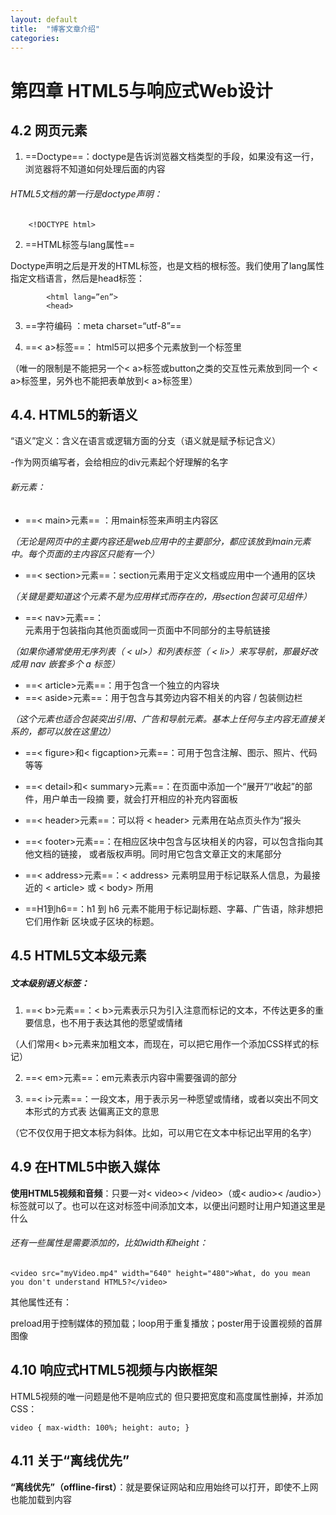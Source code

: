 ```yaml
---
layout: default
title:  "博客文章介绍"
categories: 
---
```


# 第四章	HTML5与响应式Web设计

## 4.2	网页元素
1. ==Doctype==：doctype是告诉浏览器文档类型的手段，如果没有这一行，浏览器将不知道如何处理后面的内容
######  HTML5文档的第一行是doctype声明：

```
	<!DOCTYPE html>
```

2. 	==HTML标签与lang属性==

Doctype声明之后是开发的HTML标签，也是文档的根标签。我们使用了lang属性指定文档语言，然后是head标签：

```
		<html lang=”en”>
		<head>

```


3. 	==字符编码 ：meta charset=“utf-8”==


4. 	 ==< a>标签==： html5可以把多个元素放到一个<a>标签里

（唯一的限制是不能把另一个< a>标签或button之类的交互性元素放到同一个 < a>标签里，另外也不能把表单放到< a>标签里）

## 4.4.	HTML5的新语义

“语义”定义：含义在语言或逻辑方面的分支（语义就是赋予标记含义）

-作为网页编写者，会给相应的div元素起个好理解的名字

###### 新元素：
-	==< main>元素== ：用main标签来声明主内容区

*（无论是网页中的主要内容还是web应用中的主要部分，都应该放到main元素中。每个页面的主内容区只能有一个）*

-	==< section>元素==：section元素用于定义文档或应用中一个通用的区块

*（关键是要知道这个元素不是为应用样式而存在的，用section包装可见组件）*

-	==< nav>元素==：<nav>元素用于包装指向其他页面或同一页面中不同部分的主导航链接

*（如果你通常使用无序列表（ < ul>）和列表标签（ < li>）来写导航，那最好改成用 nav 嵌套多个 a 标签）*
- 	==< article>元素==：用于包含一个独立的内容块
- 	==< aside>元素==：用于包含与其旁边内容不相关的内容 / 包装侧边栏

*（这个元素也适合包装突出引用、广告和导航元素。基本上任何与主内容无直接关系的，都可以放在这里边）*

- 	==< figure>和< figcaption>元素==：可用于包含注解、图示、照片、代码等等
- 	==< detail>和< summary>元素==：在页面中添加一个“展开”/“收起”的部件，用户单击一段摘              要，就会打开相应的补充内容面板

- 	==< header>元素==：可以将 < header> 元素用在站点页头作为“报头
- 	==< footer>元素==：在相应区块中包含与区块相关的内容，可以包含指向其他文档的链接，
或者版权声明。同时用它包含文章正文的末尾部分

- 	==< address>元素==：< address> 元素明显用于标记联系人信息，为最接近的  < article> 或  < body> 所用

- 	==H1到h6==：h1 到 h6 元素不能用于标记副标题、字幕、广告语，除非想把它们用作新
区块或子区块的标题。

## 4.5 HTML5文本级元素
##### 文本级别语义标签：
1.  ==< b>元素==：< b>元素表示只为引入注意而标记的文本，不传达更多的重要信息，也不用于表达其他的愿望或情绪

（人们常用< b>元素来加粗文本，而现在，可以把它用作一个添加CSS样式的标记）

2.   ==< em>元素==：em元素表示内容中需要强调的部分


3.  ==< i>元素==：一段文本，用于表示另一种愿望或情绪，或者以突出不同文本形式的方式表 
达偏离正文的意思

（它不仅仅用于把文本标为斜体。比如，可以用它在文本中标记出罕用的名字）

## 4.9 在HTML5中嵌入媒体
**使用HTML5视频和音频**：只要一对< video>< /video>（或<  audio>< /audio>）标签就可以了。也可以在这对标签中间添加文本，以便出问题时让用户知道这里是什么

###### 还有一些属性是需要添加的，比如width和height：

```
<video src="myVideo.mp4" width="640" height="480">What, do you mean
you don't understand HTML5?</video>

```

其他属性还有：

preload用于控制媒体的预加载；loop用于重复播放；poster用于设置视频的首屏图像

## 4.10 响应式HTML5视频与内嵌框架

HTML5视频的唯一问题是他不是响应式的
但只要把宽度和高度属性删掉，并添加CSS：

```
video { max-width: 100%; height: auto; }
```
## 4.11 关于“离线优先”

**“离线优先”（offline-first）**：就是要保证网站和应用始终可以打开，即使不上网也能加载到内容
